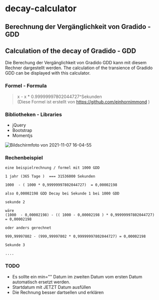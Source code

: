 # decay-calculator
## Berechnung der Vergänglichkeit von Gradido - GDD
## Calculation of the decay of Gradido - GDD

Die Berechung der Vergänglichkeit von Gradido GDD kann mit diesem Rechner dargestellt werden.
The calculation of the transience of Gradido GDD can be displayed with this calculator.



### Formel - Formula

> x - x * 0.99999997802044727^Sekunden  
(Diese Formel ist erstellt von https://github.com/einhornimmond )



### Bibliotheken - Libraries

- jQuery
- Bootstrap
- Momentjs

![Bildschirmfoto von 2021-11-07 16-04-55](https://user-images.githubusercontent.com/1324583/140650563-a40a8865-62e5-40d0-acb2-41938582c2e1.png)



### Rechenbeispiel

```
eine beispielrechnung / formel mit 1000 GDD

1 jahr (365 Tage )  === 31536000 Sekunden

1000  - ( 1000 * 0,99999997802044727)  = 0,00002198

also 0,00002198 GDD Decay bei Sekunde 1 bei 1000 GDD

sekunde 2 

wäre 
(1000  - 0,00002198) - (( 1000 - 0,00002198 ) * 0,99999997802044727)  = 0,00002198

oder anders gerechnet 

999,99997802 - (999,99997802 * 0,99999997802044727) = 0,00002198

Sekunde 3 

.... 

```





### TODO 

- Es sollte ein min="" Datum im zweiten Datum vom ersten Datum automatisch ersetzt werden. 
- Startdatum mit JETZT Datum ausfüllen 
- Die Rechnung besser dartsellen und erklären 
